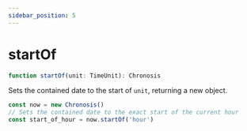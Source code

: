 ```yaml
---
sidebar_position: 5
---
```


# startOf

```ts
function startOf(unit: TimeUnit): Chronosis
```

Sets the contained date to the start of `unit`, returning a new object.

```ts
const now = new Chronosis()
// Sets the contained date to the exact start of the current hour
const start_of_hour = now.startOf('hour')
```
